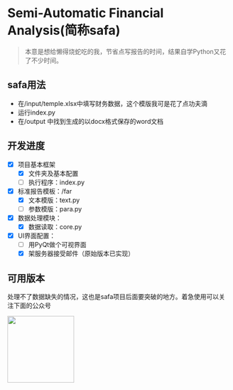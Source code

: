 # Semi-Automatic Financial Analysis(简称safa)
> 本意是想给懒得烧蛇吃的我，节省点写报告的时间，结果自学Python又花了不少时间。

## safa用法
* 在/input/temple.xlsx中填写财务数据，这个模版我可是花了点功夫滴
* 运行index.py
* 在/output 中找到生成的以docx格式保存的word文档

## 开发进度
- [x] 项目基本框架
    - [x] 文件夹及基本配置
	- [ ] 执行程序：index.py
- [x] 标准报告模板：/far
    - [x] 文本模版：text.py
    - [ ] 参数模版：para.py
- [x] 数据处理模块：
    - [x] 数据读取：core.py
- [x] UI界面配置：
    - [ ]  用PyQt做个可视界面
	- [x] 架服务器接受邮件（原始版本已实现）

## 可用版本
处理不了数据缺失的情况，这也是safa项目后面要突破的地方。着急使用可以关注下面的公众号

<img width="150" height="150" src="https://images.cnblogs.com/cnblogs_com/watalo/1685133/o_2003301711373ecd4737c26249da5da94f2a690d8c75.jpg"/>
